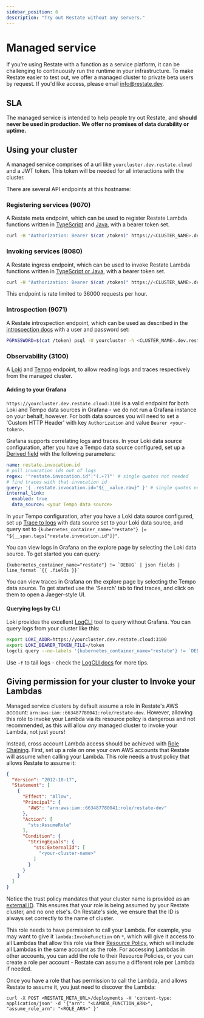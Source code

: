 ```yaml
---
sidebar_position: 6
description: "Try out Restate without any servers."
---
```


# Managed service

If you're using Restate with a function as a service platform, it can be challenging to 
continuously run the runtime in your infrastructure. To make Restate easier to test out,
we offer a managed cluster to private beta users by request. If you'd like access,
please email [info@restate.dev](mailto:info@restate.dev).

## SLA
The managed service is intended to help people try out Restate, and **should never be used in
production. We offer no promises of data durability or uptime.**

## Using your cluster
A managed service comprises of a url like `yourcluster.dev.restate.cloud` and a JWT token. This
token will be needed for all interactions with the cluster.

There are several API endpoints at this hostname:

### Registering services (9070)
A Restate meta endpoint, which can be used to register Restate Lambda functions written in 
[TypeScript](/services/deployment/lambda/lambda-typescript#discovering-the-services-behind-the-lambda-endpoint) and [Java](/services/deployment/lambda/lambda-java#discovering-the-services-behind-the-lambda-endpoint),
with a bearer token set.

```bash
curl -H "Authorization: Bearer $(cat /token)" https://<CLUSTER_NAME>.dev.restate.cloud:9070/deployments -H 'content-type: application/json' -d '{"uri": "https://<LAMBDA_FUNCTION_ENDPOINT>/default/my-greeter", "additional_headers": {"x-api-key": "<YOUR_API_KEY>"} }'
```

### Invoking services (8080)
A Restate ingress endpoint, which can be used to invoke Restate Lambda functions written in
[TypeScript or Java](/services/deployment/lambda/lambda-typescript#send-requests),
with a bearer token set.
```bash
curl -H "Authorization: Bearer $(cat /token)" https://<CLUSTER_NAME>.dev.restate.cloud:8080/org.example.Greeter/MultiWord -H 'content-type: application/json' -d '{"name": "Pete"}'
```
This endpoint is rate limited to 36000 requests per hour.

### Introspection (9071)
A Restate introspection endpoint, which can be used as described in the
[introspection docs](/services/introspection) with a user and password set:
```bash
PGPASSWORD=$(cat /token) psql -U yourcluster -h <CLUSTER_NAME>.dev.restate.cloud -p 9071
```

### Observability (3100)
A [Loki](https://grafana.com/oss/loki/) and [Tempo](https://grafana.com/oss/tempo/) endpoint,
to allow reading logs and traces respectively from the managed cluster.

#### Adding to your Grafana
`https://yourcluster.dev.restate.cloud:3100` is a valid endpoint for both Loki
and Tempo data sources in Grafana - we do not run a Grafana instance on your behalf, however.
For both data sources you will need to set a 'Custom HTTP Header' with key `Authorization` and value `Bearer <your-token>`.

Grafana supports correlating logs and traces. In your Loki data source configuration, after you have a Tempo data source configured,
set up a [Derived field](https://grafana.com/docs/grafana/latest/datasources/loki/configure-loki-data-source/#derived-fields)
with the following parameters:
```yaml
name: restate.invocation.id
# pull invocation ids out of logs
regex: '"restate.invocation.id":"(.+?)"' # single quotes not needed
# find traces with that invocation id
query: '{ .restate.invocation.id="${__value.raw}" }' # single quotes not needed
internal_link:
  enabled: true
  data_source: <your Tempo data source>
```

In your Tempo configuration, after you have a Loki data source configured, set up 
[Trace to logs](https://grafana.com/docs/grafana/latest/datasources/tempo/#trace-to-logs) with data source set to your Loki data source,
and query set to `{kubernetes_container_name="restate"} |= "${__span.tags["restate.invocation.id"]}"`.

You can view logs in Grafana on the explore page by selecting the Loki data source. To get started you can query:
```logql
{kubernetes_container_name="restate"} != `DEBUG` | json fields | line_format `{{ .fields }}`
```

You can view traces in Grafana on the explore page by selecting the Tempo data source. To get started use the 'Search'
tab to find traces, and click on them to open a Jaeger-style UI.

#### Querying logs by CLI
Loki provides the excellent [LogCLI](https://grafana.com/docs/loki/latest/tools/logcli/) tool to query without Grafana.
You can query logs from your cluster like this:
```bash
export LOKI_ADDR=https://yourcluster.dev.restate.cloud:3100
export LOKI_BEARER_TOKEN_FILE=/token
logcli query --no-labels '{kubernetes_container_name="restate"} != `DEBUG` | json fields | line_format `{{.fields}}`'
```
Use `-f` to tail logs - check the [LogCLI docs](https://grafana.com/docs/loki/latest/tools/logcli/#logcli-query-command-reference)
for more tips.

## Giving permission for your cluster to Invoke your Lambdas
Managed service clusters by default assume a role in Restate's AWS account: `arn:aws:iam::663487780041:role/restate-dev`.
However, allowing this role to invoke your Lambda via its resource policy is dangerous and not recommended, as this will
allow *any* managed cluster to invoke your Lambda, not just yours!

Instead, cross account Lambda access should be achieved with [Role Chaining](https://docs.aws.amazon.com/IAM/latest/UserGuide/id_roles_terms-and-concepts.html).
First, set up a role on one your own AWS accounts that Restate will assume when calling your Lambda. This role needs
a trust policy that allows Restate to assume it:
```json
{
  "Version": "2012-10-17",
  "Statement": [
    {
      "Effect": "Allow",
      "Principal": {
        "AWS": "arn:aws:iam::663487780041:role/restate-dev"
      },
      "Action": [
        "sts:AssumeRole"
      ],
      "Condition": {
        "StringEquals": {
          "sts:ExternalId": [
            "<your-cluster-name>"
          ]
        }
      }
    }
  ]
}
```
Notice the trust policy mandates that your cluster name is provided as an 
[external ID](https://docs.aws.amazon.com/IAM/latest/UserGuide/id_roles_create_for-user_externalid.html). This ensures
that your role is being assumed by your Restate cluster, and no one else's. On Restate's side, we ensure that the ID is
always set correctly to the name of cluster.

This role needs to have permission to call your Lambda. For example, you may want to give it `lambda:InvokeFunction` on `*`,
which will give it access to all Lambdas that allow this role via their 
[Resource Policy](https://docs.aws.amazon.com/lambda/latest/dg/access-control-resource-based.html), which will include
all Lambdas in the same account as the role. For accessing Lambdas in other accounts, you can add the role to their
Resource Policies, or you can create a role per account - Restate can assume a different role per Lambda if needed.

Once you have a role that has permission to call the Lambda, and allows Restate to assume it, you just need to discover
the Lambda:

```shell
curl -X POST <RESTATE_META_URL>/deployments -H 'content-type: application/json' -d '{"arn": "<LAMBDA_FUNCTION_ARN>", "assume_role_arn": "<ROLE_ARN>" }'
```
